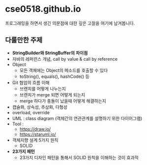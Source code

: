 # cse0518.github.io
프로그래밍을 하면서 생긴 의문점에 대한 깊은 고찰을 여기에 남겨봅니다.

## 다룰만한 주제
- **StringBuilder와 StringBuffer의 차이점**
- 자바의 레퍼런스 개념, call by value & call by reference
- Object
  - 모든 객체에는 Object의 메소드를 호출할 수 있다
  - toString(), equals(), hashCode() 등
- Git 협업의 흐름 이해
  - 브랜치를 어떻게 나누는지
  - 브랜치가 merge 되면 어떻게 되는지
  - merge 하다가 충돌이 났을때 어떻게 해결하는지
- 캡슐화, 상속성, 추상화, 다형성
- overload, override
- UML : class diagram (객체간의 연관관계를 설명하기 위한 다이어그램)
- Tool :
  - https://draw.io/
  - https://staruml.io/
- 객체지향 설계 5가지 원칙
  - SOLID
- **23가지 패턴**
  - 23가지 디자인 패턴을 통해서 SOLID 원칙을 이해하는 것이 효과적